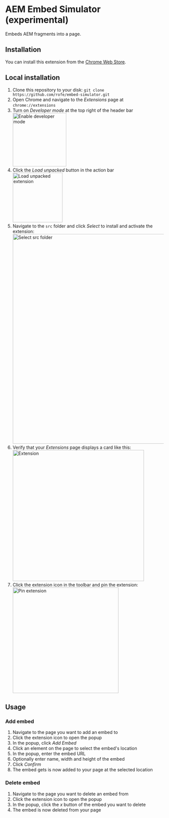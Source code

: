 # AEM Embed Simulator (experimental)
Embeds AEM fragments into a page.

## Installation

You can install this extension from the [Chrome Web Store](https://chromewebstore.google.com/detail/aem-embed-simulator/fjofhmphcnlkfmooihhdeoanoomohiih).

## Local installation

1. Clone this repository to your disk: `git clone https://github.com/rofe/embed-simulator.git`
1. Open Chrome and navigate to the _Extensions_ page at `chrome://extensions`
1. Turn on _Developer mode_ at the top right of the header bar<br />
   <img width="170" alt="Enable developer mode" src="https://github.com/user-attachments/assets/417699bd-96ec-45fe-9b57-40d2d2831ad2" />
1. Click the _Load unpacked_ button in the action bar<br />
   <img width="158" alt="Load unpacked extension" src="https://github.com/user-attachments/assets/36afe393-e8a8-4197-b566-a0a5ba811035" />
1. Navigate to the `src` folder and click _Select_ to install and activate the extension:<br />
   <img width="667" alt="Select src folder" src="https://github.com/user-attachments/assets/f6fb0946-8e4d-4bb1-8dab-943248a6f2c2" />
1. Verify that your _Extensions_ page displays a card like this:<br />
   <img width="417" alt="Extension " src="https://github.com/user-attachments/assets/c7ab9d65-619e-4dcd-a9c5-8cc84c907613" />
1. Click the extension icon in the toolbar and pin the extension:<br />
   <img width="336" alt="Pin extension" src="https://github.com/user-attachments/assets/177b608c-b968-48f2-a003-688ba5ab72b7" />

## Usage

### Add embed

1. Navigate to the page you want to add an embed to
1. Click the extension icon to open the popup
1. In the popup, click _Add Embed_
1. Click an element on the page to select the embed's location
1. In the popup, enter the embed URL
1. Optionally enter name, width and height of the embed
1. Click _Confirm_
1. The embed gets is now added to your page at the selected location

### Delete embed

1. Navigate to the page you want to delete an embed from
1. Click the extension icon to open the popup
1. In the popup, click the _x_ button of the embed you want to delete
1. The embed is now deleted from your page
